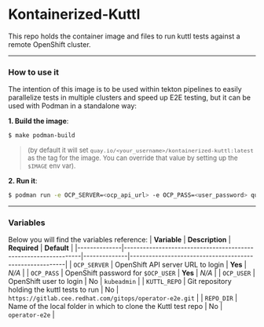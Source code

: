 # Kontainerized-Kuttl 
This repo holds the container image and files to run kuttl tests against a remote OpenShift cluster.

---
### How to use it
The intention of this image is to be used within tekton pipelines to easily parallelize tests in multiple clusters and speed up E2E testing, but it can be used with Podman in a standalone way:

**1. Build the image**:
```bash
$ make podman-build
```
>   <font size="2">(by default it will set `quay.io/<your_username>/kontainerized-kuttl:latest` as the tag for the image. You can override that value by setting up the `$IMAGE` env var).</font>

**2. Run it**:
```bash
$ podman run -e OCP_SERVER=<ocp_api_url> -e OCP_PASS=<user_password> quay.io/<your_user>/kontainerized-kuttl
```

---
### Variables
Below you will find the variables reference:
| **Variable** | **Description**                                                | **Required** | **Default**                                             |
|--------------|----------------------------------------------------------------|--------------|---------------------------------------------------------|
| `OCP_SERVER` | OpenShift API server URL to login                              | **Yes**      | *N/A*                                                   |
| `OCP_PASS`   | OpenShift password for `$OCP_USER`                             | **Yes**      | *N/A*                                                   |
| `OCP_USER`   | OpenShift user to login                                        | No           | `kubeadmin`                                             |
| `KUTTL_REPO` | Git repository holding the kuttl tests to run                  | No           | `https://gitlab.cee.redhat.com/gitops/operator-e2e.git` |
| `REPO_DIR`   | Name of the local folder in which to clone the Kuttl test repo | No           | `operator-e2e`                                          |
